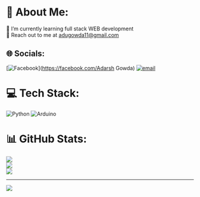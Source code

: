 # 💫 About Me:
🔭 I’m currently learning full stack WEB development <br>💬 Reach out to me at adugowda11@gmail.com<br>


## 🌐 Socials:
[![Facebook](https://img.shields.io/badge/Facebook-%231877F2.svg?logo=Facebook&logoColor=white)](https://facebook.com/Adarsh Gowda) [![email](https://img.shields.io/badge/Email-D14836?logo=gmail&logoColor=white)](mailto:adugowda11@gmail.com) 

# 💻 Tech Stack:
![Python](https://img.shields.io/badge/python-3670A0?style=flat&logo=python&logoColor=ffdd54) ![Arduino](https://img.shields.io/badge/-Arduino-00979D?style=flat&logo=Arduino&logoColor=white)
# 📊 GitHub Stats:
![](https://github-readme-stats.vercel.app/api?username=Adarshgowda98&theme=vue&hide_border=false&include_all_commits=true&count_private=true)<br/>
![](https://nirzak-streak-stats.vercel.app/?user=Adarshgowda98&theme=vue&hide_border=false)<br/>
![](https://github-readme-stats.vercel.app/api/top-langs/?username=Adarshgowda98&theme=vue&hide_border=false&include_all_commits=true&count_private=true&layout=compact)

---
[![](https://visitcount.itsvg.in/api?id=Adarshgowda98&icon=5&color=3)](https://visitcount.itsvg.in)

<!-- Proudly created with GPRM ( https://gprm.itsvg.in ) -->
